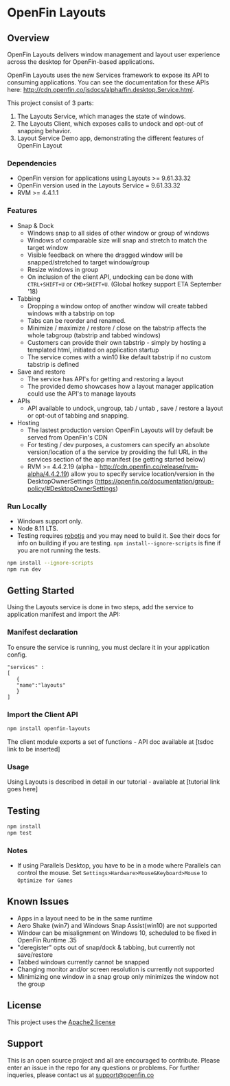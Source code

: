 # OpenFin Layouts


## Overview
OpenFin Layouts delivers window management and layout user experience across the desktop for OpenFin-based applications.

OpenFin Layouts uses the new Services framework to expose its API to consuming applications.  You can see the documentation for these APIs here:  http://cdn.openfin.co/jsdocs/alpha/fin.desktop.Service.html.

This project consist of 3 parts:
1. The Layouts Service, which manages the state of windows.
2. The Layouts Client, which exposes calls to undock and opt-out of snapping behavior.
3. Layout Service Demo app, demonstrating the different features of OpenFin Layout

### Dependencies
- OpenFin version for applications using Layouts >= 9.61.33.32
- OpenFin version used in the Layouts Service = 9.61.33.32
- RVM >=  4.4.1.1

### Features
- Snap & Dock 
   - Windows snap to all sides of other window or group of windows
   - Windows of comparable size will snap and stretch to match the target window
   - Visible feedback on where the dragged window will be snapped/stretched to target window/group
   - Resize windows in group
   - On inclusion of the client API, undocking can be done with `CTRL+SHIFT+U` or `CMD+SHIFT+U`. (Global hotkey support ETA September '18)
- Tabbing
   - Dropping a window ontop of another window will create tabbed windows with a tabstrip on top
   - Tabs can be reorder and renamed.
   - Minimize / maximize / restore / close on the tabstrip affects the whole tabgroup (tabstrip and tabbed windows)
   - Customers can provide their own tabstrip - simply by hosting a templated html, initiated on application startup
   - The service comes with a win10 like default tabstrip if no custom tabstrip is defined
- Save and restore
   - The service has API's for getting and restoring a layout
   - The provided demo showcases how a layout manager application could use the API's to manage layouts
- APIs
   - API available to undock, ungroup, tab / untab , save / restore a layout or opt-out of tabbing and snapping.
- Hosting
   - The lastest production version OpenFin Layouts will by default be served from OpenFin's CDN
   - For testing / dev purposes, a customers can specify an absolute version/location of a the service by providing the full URL in the services section of the app manifest (se getting started below)
   - RVM  >= 4.4.2.19 (alpha - http://cdn.openfin.co/release/rvm-alpha/4.4.2.19) allow you to specify service location/version in the DesktopOwnerSettings (https://openfin.co/documentation/group-policy/#DesktopOwnerSettings)

### Run Locally
- Windows support only. 
- Node 8.11 LTS.
- Testing requires [robotjs](http://robotjs.io/docs/) and you may need to build it. See their docs for info on building if you are testing. `npm install--ignore-scripts` is fine if you are not running the tests.

```bash
npm install --ignore-scripts
npm run dev
```
## Getting Started

Using the Layouts service is done in two steps, add the service to application manifest and import the API:

### Manifest declaration

To ensure the service is running, you must declare it in your application config.

```
"services" :
[
   {
   "name":"layouts"
   }
]
```

### Import the Client API

```bash
npm install openfin-layouts
```

The client module exports a set of functions - API doc available at [tsdoc link to be inserted]


### Usage

Using Layouts is described in detail in our tutorial - available at [tutorial link goes here]

## Testing

```bash
npm install
npm test
```

### Notes
- If using Parallels Desktop, you have to be in a mode where Parallels can control the mouse. Set `Settings>Hardware>Mouse&Keyboard>Mouse` to `Optimize for Games`

## Known Issues
- Apps in a layout need to be in the same runtime
- Aero Shake (win7) and Windows Snap Assist(win10) are not supported
- Window can be misalignment on Windows 10, scheduled to be fixed in OpenFin Runtime .35 
- "deregister" opts out of snap/dock & tabbing, but currently not save/restore
- Tabbed windows currently cannot be snapped
- Changing monitor and/or screen resolution is currently not supported
- Minimizing one window in a snap group only minimizes the window not the group

## License
This project uses the [Apache2 license](https://www.apache.org/licenses/LICENSE-2.0)

## Support
This is an open source project and all are encouraged to contribute.
Please enter an issue in the repo for any questions or problems. For further inqueries, please contact us at support@openfin.co
